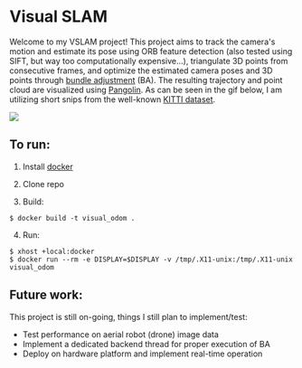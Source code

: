 # Visual SLAM
Welcome to my VSLAM project! This project aims to track the camera's motion and estimate its pose using ORB feature detection (also tested using SIFT, but way too computationally expensive...), triangulate 3D points from consecutive frames, and optimize the estimated camera poses and 3D points through [bundle adjustment](https://scipy-cookbook.readthedocs.io/items/bundle_adjustment.html) (BA). The resulting trajectory and point cloud are visualized using [Pangolin](https://github.com/gilbertgonz/pangolin). As can be seen in the gif below, I am utilizing short snips from the well-known [KITTI dataset](https://www.cvlibs.net/datasets/kitti/eval_odometry.php).

![](assets/results.gif)


## To run:
1. Install [docker](https://docs.docker.com/engine/install/)

2. Clone repo

3. Build:
```
$ docker build -t visual_odom .
```

4. Run:
```
$ xhost +local:docker
$ docker run --rm -e DISPLAY=$DISPLAY -v /tmp/.X11-unix:/tmp/.X11-unix visual_odom
```

## Future work:
This project is still on-going, things I still plan to implement/test:
- Test performance on aerial robot (drone) image data
- Implement a dedicated backend thread for proper execution of BA
- Deploy on hardware platform and implement real-time operation
